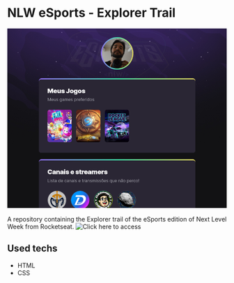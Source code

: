 # NLW eSports - Explorer Trail

![preview](./.github/preview.png)

A repository containing the Explorer trail of the eSports edition of Next Level Week from Rocketseat.
![Click here to access](https://raffael-azevedo.github.io/nlw-esports)

## Used techs

- HTML
- CSS